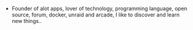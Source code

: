 - Founder of alot apps, lover of technology, programming language, open source, forum, docker, unraid and arcade, I like to discover and learn new things..
  <br>


































































































































































































































































































































































































































































































































































































































































































































































































































































































































































































































































































































































































































































































































































































































































































































































































































































































































































































































































































































































































































































